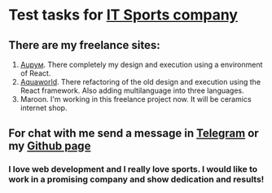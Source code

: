 # Test tasks for [IT Sports company](https://itsports.ru/)

## There are my freelance sites:

1. [Auрум](https://aurum-company.ru/). There completely my design and execution using a environment of React.
2. [Aquaworld](https://aquaworld.ltd/). There refactoring of the old design and execution using the React framework. Also adding multilanguage into three languages.
3. Maroon. I'm working in this freelance project now. It will be ceramics internet shop.

## For chat with me send a message in [Telegram](https://t.me/@homlesman) or my [Github page](https://github.com/vladimirplyukhin89)

### I love web development and I really love sports. I would like to work in a promising company and show dedication and results!
